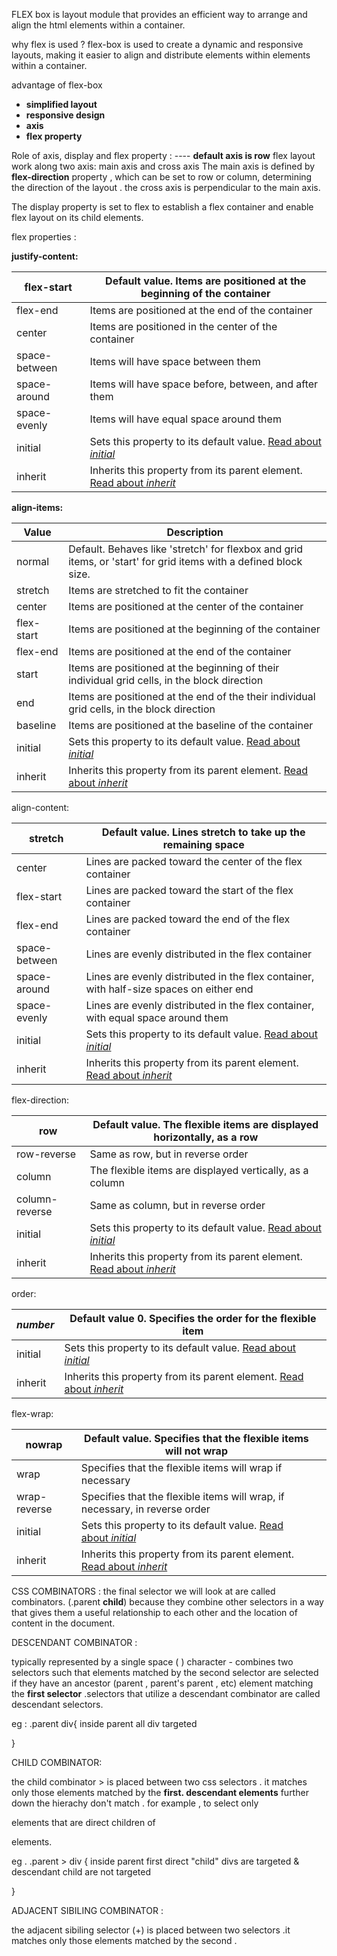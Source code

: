 FLEX box is layout module that provides an efficient way to arrange and align the html elements within a container.

why flex is used ? 
flex-box is used to create a dynamic and responsive layouts, making it easier to align and distribute elements within elements within a container.

advantage of flex-box
- **simplified layout**
- **responsive design**
- **axis**
- **flex property**

Role of axis, display and flex property :   ---- **default axis is row**
	flex layout work along two axis: main axis and cross axis
		The main axis is defined by **flex-direction** property , which can be set to  row or column, determining the direction of the layout . the cross axis is perpendicular to the main axis. 

The display property is set to flex to establish a flex container and enable flex layout on its child elements.

flex properties :

**justify-content:**

| flex-start | Default value. Items are positioned at the beginning of the container |
| ---- | ---- |
| flex-end | Items are positioned at the end of the container |
| center | Items are positioned in the center of the container |
| space-between | Items will have space between them |
| space-around | Items will have space before, between, and after them |
| space-evenly | Items will have equal space around them |
| initial | Sets this property to its default value. [Read about _initial_](https://www.w3schools.com/cssref/css_initial.php) |
| inherit | Inherits this property from its parent element. [Read about _inherit_](https://www.w3schools.com/cssref/css_inherit.php) |
**align-items:**


| Value | Description |
| ---- | ---- |
| normal | Default. Behaves like 'stretch' for flexbox and grid items, or 'start' for grid items with a defined block size. |
| stretch | Items are stretched to fit the container |
| center | Items are positioned at the center of the container |
| flex-start | Items are positioned at the beginning of the container |
| flex-end | Items are positioned at the end of the container |
| start | Items are positioned at the beginning of their individual grid cells, in the block direction |
| end | Items are positioned at the end of the their individual grid cells, in the block direction |
| baseline | Items are positioned at the baseline of the container |
| initial | Sets this property to its default value. [Read about _initial_](https://www.w3schools.com/cssref/css_initial.php) |
| inherit | Inherits this property from its parent element. [Read about _inherit_](https://www.w3schools.com/cssref/css_inherit.php) |

align-content:

| stretch | Default value. Lines stretch to take up the remaining space |
| ---- | ---- |
| center | Lines are packed toward the center of the flex container |
| flex-start | Lines are packed toward the start of the flex container |
| flex-end | Lines are packed toward the end of the flex container |
| space-between | Lines are evenly distributed in the flex container |
| space-around | Lines are evenly distributed in the flex container, with half-size spaces on either end |
| space-evenly | Lines are evenly distributed in the flex container, with equal space around them |
| initial | Sets this property to its default value. [Read about _initial_](https://www.w3schools.com/cssref/css_initial.php) |
| inherit | Inherits this property from its parent element. [Read about _inherit_](https://www.w3schools.com/cssref/css_inherit.php) |

flex-direction:

| row | Default value. The flexible items are displayed horizontally, as a row |
| ---- | ---- |
| row-reverse | Same as row, but in reverse order |
| column | The flexible items are displayed vertically, as a column |
| column-reverse | Same as column, but in reverse order |
| initial | Sets this property to its default value. [Read about _initial_](https://www.w3schools.com/cssref/css_initial.php) |
| inherit | Inherits this property from its parent element. [Read about _inherit_](https://www.w3schools.com/cssref/css_inherit.php) |

order:

| _number_ | Default value 0. Specifies the order for the flexible item |
| ---- | ---- |
| initial | Sets this property to its default value. [Read about _initial_](https://www.w3schools.com/cssref/css_initial.php) |
| inherit | Inherits this property from its parent element. [Read about _inherit_](https://www.w3schools.com/cssref/css_inherit.php) |

flex-wrap:

| nowrap | Default value. Specifies that the flexible items will not wrap |  |
| ---- | ---- | ---- |
| wrap | Specifies that the flexible items will wrap if necessary |  |
| wrap-reverse | Specifies that the flexible items will wrap, if necessary, in reverse order |  |
| initial | Sets this property to its default value. [Read about _initial_](https://www.w3schools.com/cssref/css_initial.php) |  |
| inherit | Inherits this property from its parent element. [Read about _inherit_](https://www.w3schools.com/cssref/css_inherit.php) |  |

CSS COMBINATORS : the final selector we will look at are called combinators. (.parent **child**) because they combine other selectors in a way that gives them a useful relationship to each other and the location  of content in the document.

DESCENDANT COMBINATOR :

typically represented by a single space ( ) character - combines two selectors such that elements matched by the second selector are selected if they have an ancestor (parent , parent's parent , etc) element matching the **first selector** .selectors that utilize a descendant combinator are called descendant selectors.

eg :           .parent div{     inside parent all div targeted

}

CHILD COMBINATOR:

the child combinator > is placed between  two css selectors . it matches only those elements matched by the **first. descendant elements** further down the hierachy don't match . for example , to select only <p> elements that are direct children of <article> elements.

eg .            .parent > div {     inside parent first direct "child" divs are targeted & descendant child are not targeted

}

ADJACENT SIBILING COMBINATOR :

the adjacent sibiling selector (+) is placed between two selectors .it matches  only those elements  matched by the second .